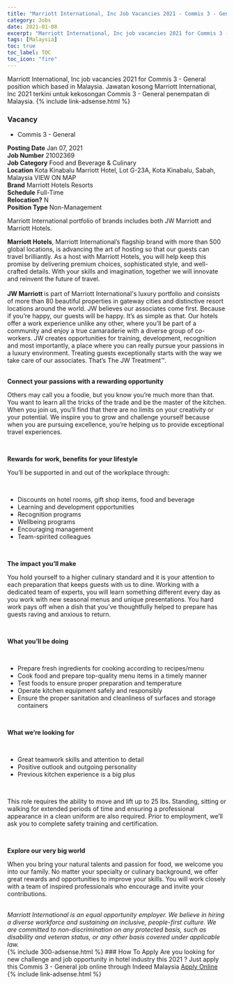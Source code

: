 ```yaml
---
title: "Marriott International, Inc Job Vacancies 2021 - Commis 3 - General" 
category: Jobs 
date: 2021-01-08 
excerpt: "Marriott International, Inc job vacancies 2021 for Commis 3 - General position which based in Malaysia. Jawatan kosong Marriott International, Inc 2021 terkini untuk kekosongan Commis 3 - General penempatan di Malaysia" 
tags: [Malaysia] 
toc: true 
toc_label: TOC 
toc_icon: "fire" 
--- 
```


Marriott International, Inc job vacancies 2021 for Commis 3 - General position which based in Malaysia. Jawatan kosong Marriott International, Inc 2021 terkini untuk kekosongan Commis 3 - General penempatan di Malaysia. 
{% include link-adsense.html %} 
### Vacancy 
- Commis 3 - General 
<div><div><b>Posting Date</b> Jan 07, 2021<br>
<b>Job Number</b> 21002369<br>
<b>Job Category</b> Food and Beverage &amp; Culinary<br>
<b>Location</b> Kota Kinabalu Marriott Hotel, Lot G-23A, Kota Kinabalu, Sabah, Malaysia VIEW ON MAP<br>
<b>Brand</b> Marriott Hotels Resorts<br>
<b>Schedule</b> Full-Time<br>
<b>Relocation?</b> N<br>
<b>Position Type</b> Non-Management<br>
<p>
Marriott International portfolio of brands includes both JW Marriott and Marriott Hotels.<br>
</p>
<div><b>Marriott Hotels</b>, Marriott International&#8217;s flagship brand with more than 500 global locations, is advancing the art of hosting so that our guests can travel brilliantly. As a host with Marriott Hotels, you will help keep this promise by delivering premium choices, sophisticated style, and well-crafted details. With your skills and imagination, together we will innovate and reinvent the future of travel.<br>
</div><div></div><br>
<div><b>JW Marriott </b>is part of Marriott International's luxury portfolio and consists of more than 80 beautiful properties in gateway cities and distinctive resort locations around the world. JW believes our associates come first. Because if you&#8217;re happy, our guests will be happy. It&#8217;s as simple as that. Our hotels offer a work experience unlike any other, where you&#8217;ll be part of a community and enjoy a true camaraderie with a diverse group of co-workers. JW creates opportunities for training, development, recognition and most importantly, a place where you can really pursue your passions in a luxury environment. Treating guests exceptionally starts with the way we take care of our associates. That&#8217;s The JW Treatment&#8482;.<br>
</div><br>
<div><p><b>Connect your passions with a rewarding opportunity</b></p>
<p>Others may call you a foodie, but you know you&#8217;re much more than that. You want to learn all the tricks of the trade and be the master of the kitchen. When you join us, you&#8217;ll find that there are no limits on your creativity or your potential. We inspire you to grow and challenge yourself because when you are pursuing excellence, you&#8217;re helping us to provide exceptional travel experiences.</p><br>
<p></p><p><b>Rewards for work, benefits for your lifestyle</b></p>
<p>You&#8217;ll be supported in and out of the workplace through:</p><br>
<p></p><ul><li>Discounts on hotel rooms, gift shop items, food and beverage</li>
<li>Learning and development opportunities</li>
<li>Recognition programs</li>
<li>Wellbeing programs</li>
<li>Encouraging management</li>
<li>Team-spirited colleagues</li></ul><br>
<p></p><p><b>The impact you&#8217;ll make</b></p>
<p>You hold yourself to a higher culinary standard and it is your attention to each preparation that keeps guests with us to dine. Working with a dedicated team of experts, you will learn something different every day as you work with new seasonal menus and unique presentations. You hard work pays off when a dish that you&#8217;ve thoughtfully helped to prepare has guests raving and anxious to return.</p><br>
<p></p><p><b>What you&#8217;ll be doing</b></p><br>
<p></p><ul><li>Prepare fresh ingredients for cooking according to recipes/menu</li>
<li>Cook food and prepare top-quality menu items in a timely manner</li>
<li>Test foods to ensure proper preparation and temperature</li>
<li>Operate kitchen equipment safely and responsibly</li>
<li>Ensure the proper sanitation and cleanliness of surfaces and storage containers</li></ul><br>
<p></p><p><b>What we&#8217;re looking for</b></p><br>
<p></p><ul><li>Great teamwork skills and attention to detail</li>
<li>Positive outlook and outgoing personality</li>
<li>Previous kitchen experience is a big plus</li></ul><br>
<p></p><p>This role requires the ability to move and lift up to 25 lbs. Standing, sitting or walking for extended periods of time and ensuring a professional appearance in a clean uniform are also required. Prior to employment, we&#8217;ll ask you to complete safety training and certification.</p><br>
<p></p><p><b>Explore our very big world</b></p>
<p>When you bring your natural talents and passion for food, we welcome you into our family. No matter your specialty or culinary background, we offer great rewards and opportunities to improve your skills. You will work closely with a team of inspired professionals who encourage and invite your contributions.</p><br>
</div><div></div><i>Marriott International is an equal opportunity employer. We believe in hiring a diverse workforce and sustaining an inclusive, people-first culture. We are committed to non-discrimination on any protected basis, such as disability and veteran status, or any other basis covered under applicable law.</i></div></div> 
{% include 300-adsense.html %} 
### How To Apply 
Are you looking for new challenge and job opportunity in hotel industry this 2021 ?
Just apply this Commis 3 - General job online through Indeed Malaysia 
<a href="https://malaysia.indeed.com/viewjob?jk=5c4cd49d8f4c4e13" class="btn btn--info" target="_blank" rel="nofollow noopenner">Apply Online</a> 
{% include link-adsense.html %} 
